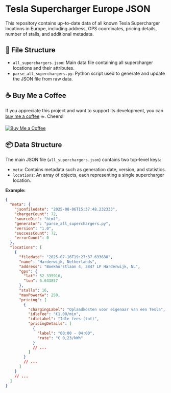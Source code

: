 # Tesla Supercharger Europe JSON

This repository contains up-to-date data of all known Tesla Supercharger locations in Europe, including address, GPS coordinates, pricing details, number of stalls, and additional metadata.

## 📂 File Structure

- `all_superchargers.json`: Main data file containing all supercharger locations and their attributes.
- `parse_all_superchargers.py`: Python script used to generate and update the JSON file from raw data.

## ☕ Buy Me a Coffee

If you appreciate this project and want to support its development, you can [buy me a coffee](https://www.buymeacoffee.com/lexhhouben) ☕. Cheers!

[![Buy Me a Coffee](https://img.shields.io/badge/Buy%20me%20a%20coffee-coffee-brown?style=for-the-badge&logo=buymeacoffee)](https://www.buymeacoffee.com/lexhhouben)


## 📦 Data Structure

The main JSON file (`all_superchargers.json`) contains two top-level keys:
- `meta`: Contains metadata such as generation date, version, and statistics.
- `locations`: An array of objects, each representing a single supercharger location.

**Example:**
```json
{
  "meta": {
    "jsonfiledate": "2025-08-06T15:37:48.232333",
    "chargerCount": 72,
    "sourceDir": "html",
    "generator": "parse_all_superchargers.py",
    "version": "1.0",
    "successCount": 72,
    "errorCount": 0
  },
  "locations": [
    {
      "filedate": "2025-07-16T19:27:37.633638",
      "name": "Harderwijk, Netherlands",
      "address": "Boekhorstlaan 4, 3847 LP Harderwijk, NL",
      "gps": {
        "lat": 52.335916,
        "lon": 5.643857
      },
      "stalls": 16,
      "maxPowerKw": 250,
      "pricing": [
        {
          "chargingLabel": "Oplaadkosten voor eigenaar van een Tesla",
          "idleFee": "€1.00/min",
          "idleLabel": "Idle fees (tot)",
          "pricingDetails": [
            {
              "label": "00:00 - 04:00",
              "rate": "€ 0,23/kWh"
            }
            // ...
          ]
        }
        // ...
      ]
    }
    // ...
  ]
}
